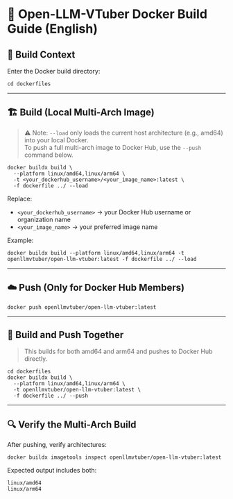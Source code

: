 # 🐳 Open-LLM-VTuber Docker Build Guide (English)

## 📁 Build Context
Enter the Docker build directory:
```
cd dockerfiles
```

---

## 🏗️ Build (Local Multi-Arch Image)

> ⚠️ Note: `--load` only loads the current host architecture (e.g., amd64) into your local Docker.  
> To push a full multi-arch image to Docker Hub, use the `--push` command below.

```
docker buildx build \
  --platform linux/amd64,linux/arm64 \
  -t <your_dockerhub_username>/<your_image_name>:latest \
  -f dockerfile ../ --load
```

Replace:
- `<your_dockerhub_username>` → your Docker Hub username or organization name  
- `<your_image_name>` → your preferred image name  

Example:
```
docker buildx build --platform linux/amd64,linux/arm64 -t openllmvtuber/open-llm-vtuber:latest -f dockerfile ../ --load
```

---

## ☁️ Push (Only for Docker Hub Members)
```
docker push openllmvtuber/open-llm-vtuber:latest
```

---

## 🚀 Build and Push Together
> This builds for both amd64 and arm64 and pushes to Docker Hub directly.
```
cd dockerfiles
docker buildx build \
  --platform linux/amd64,linux/arm64 \
  -t openllmvtuber/open-llm-vtuber:latest \
  -f dockerfile ../ --push
```

---

## 🔍 Verify the Multi-Arch Build
After pushing, verify architectures:
```
docker buildx imagetools inspect openllmvtuber/open-llm-vtuber:latest
```

Expected output includes both:
```
linux/amd64
linux/arm64
```
